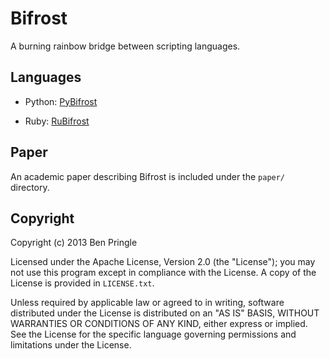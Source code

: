 # Bifrost

A burning rainbow bridge between scripting languages.

## Languages

-   Python: [PyBifrost](https://github.com/Pringley/pybifrost)

-   Ruby: [RuBifrost](https://github.com/Pringley/rubifrost)

## Paper

An academic paper describing Bifrost is included under the `paper/` directory.

## Copyright

Copyright (c) 2013 Ben Pringle

Licensed under the Apache License, Version 2.0 (the "License"); you may not use
this program except in compliance with the License. A copy of the License is
provided in `LICENSE.txt`.

Unless required by applicable law or agreed to in writing, software distributed
under the License is distributed on an "AS IS" BASIS, WITHOUT WARRANTIES OR
CONDITIONS OF ANY KIND, either express or implied.  See the License for the
specific language governing permissions and limitations under the License.
